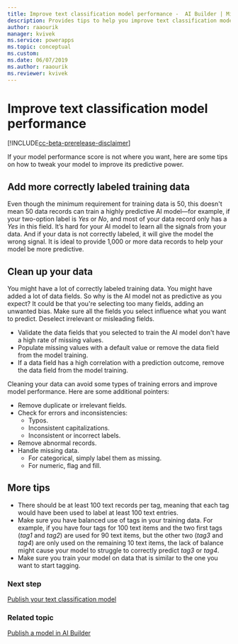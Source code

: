 ```yaml
---
title: Improve text classification model performance -  AI Builder | Microsoft Docs
description: Provides tips to help you improve text classification model performance in AI Builder.
author: raaourik 
manager: kvivek
ms.service: powerapps
ms.topic: conceptual
ms.custom: 
ms.date: 06/07/2019
ms.author: raaourik 
ms.reviewer: kvivek
---
```


# Improve text classification model performance

[!INCLUDE[cc-beta-prerelease-disclaimer](./includes/cc-beta-prerelease-disclaimer.md)]

If your model performance score is not where you want, here are some tips on how to tweak your model to improve its predictive power.

## Add more correctly labeled training data

Even though the minimum requirement for training data is 50, this doesn't mean 50 data records can train a highly predictive AI model—for example, if your two-option label is *Yes* or *No*, and most of your data record only has a *Yes* in this field. It’s hard for your AI model to learn all the signals from your data. And if your data is not correctly labeled, it will give the model the wrong signal. It is ideal to provide 1,000 or more data records to help your model be more predictive.

## Clean up your data

You might have a lot of correctly labeled training data. You might have added a lot of data fields. So why is the AI model not as predictive as you expect? It could be that you're selecting too many fields, adding an unwanted bias. Make sure all the fields you select influence what you want to predict. Deselect irrelevant or misleading fields.

 - Validate the data fields that you selected to train the AI model don't have a high rate of missing values. 
 - Populate missing values with a default value or remove the data field from the model training. 
 - If a data field has a high correlation with a prediction outcome, remove the data field from the model training.

Cleaning your data can avoid some types of training errors and improve model performance. Here are some additional pointers:

- Remove duplicate or irrelevant fields.
- Check for errors and inconsistencies:
  - Typos.
  - Inconsistent capitalizations.
  - Inconsistent or incorrect labels.
- Remove abnormal records.
- Handle missing data.
  - For categorical, simply label them as missing.
  - For numeric, flag and fill.

## More tips

- There should be at least 100 text records per tag, meaning that each tag would have been used to label at least 100 text entries.
- Make sure you have balanced use of tags in your training data. For example, if you have four tags for 100 text items and the two first tags (*tag1* and *tag2*) are used for 90 text items, but the other two (*tag3* and *tag4*) are only used on the remaining 10 text items, the lack of balance might cause your model to struggle to correctly predict *tag3* or *tag4*.
- Make sure you train your model on data that is similar to the one you want to start tagging.

### Next step

[Publish your text classification model](publish-text-classification-model.md) 

### Related topic

[Publish a model in AI Builder](publish-model.md)

